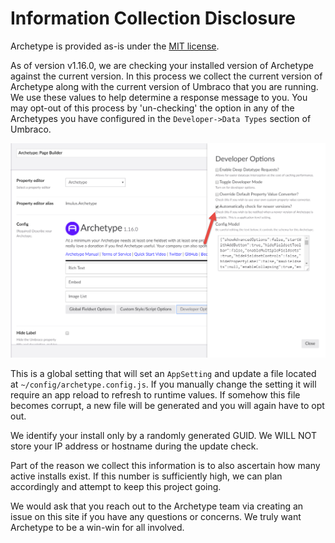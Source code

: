 # Information Collection Disclosure

Archetype is provided as-is under the [MIT license](LICENSE).

As of version v1.16.0, we are checking your installed version of Archetype against the current version. In this process we collect the current version of Archetype along with the current version of Umbraco that you are running. We use these values to help determine a response message to you. You may opt-out of this process by 'un-checking' the option in any of the Archetypes you have configured in the `Developer->Data Types` section of Umbraco. 

![opt out](assets/optout.png)

This is a global setting that will set an `AppSetting` and update a file located at `~/config/archetype.config.js`. If you manually change the setting it will require an app reload to refresh to runtime values. If somehow this file becomes corrupt, a new file will be generated and you will again have to opt out.

We identify your install only by a randomly generated GUID. We WILL NOT store your IP address or hostname during the update check. 

Part of the reason we collect this information is to also ascertain how many active installs exist. If this number is sufficiently high, we can plan accordingly and attempt to keep this project going.

We would ask that you reach out to the Archetype team via creating an issue on this site if you have any questions or concerns. We truly want Archetype to be a win-win for all involved. 
